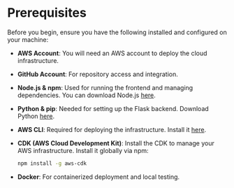 # **Prerequisites**

Before you begin, ensure you have the following installed and configured on your machine:

- **AWS Account**: You will need an AWS account to deploy the cloud infrastructure.
- **GitHub Account**: For repository access and integration.
- **Node.js & npm**: Used for running the frontend and managing dependencies. You can download Node.js [here](https://nodejs.org/).
- **Python & pip**: Needed for setting up the Flask backend. Download Python [here](https://www.python.org/).
- **AWS CLI**: Required for deploying the infrastructure. Install it [here](https://aws.amazon.com/cli/).
- **CDK (AWS Cloud Development Kit)**: Install the CDK to manage your AWS infrastructure. Install it globally via npm:

  ```bash
  npm install -g aws-cdk
  ```

- **Docker**: For containerized deployment and local testing.

